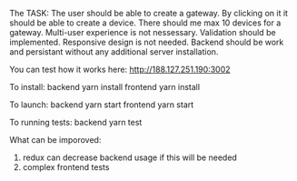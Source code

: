 The TASK:
  The user should be able to create a gateway. By clicking on it it should be able to create a device.
  There should me max 10 devices for a gateway.
  Multi-user experience is not nessessary.
  Validation should be implemented.
  Responsive design is not needed.
  Backend should be work and persistant without any additional server installation.

You can test how it works here:
  http://188.127.251.190:3002

To install:
  backend
    yarn install
  frontend
    yarn install

To launch:
  backend
    yarn start
  frontend
    yarn start

To running tests:
  backend
    yarn test

What can be imporoved:
  1. redux can decrease backend usage if this will be needed
  3. complex frontend tests
